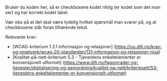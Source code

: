 Bruker du koden her, så er checkboxene kodet riktig (er kodet som det man ser) og har korrekt kodet label.

Vær obs på at det skal være tydelig hvilket spørsmål man svarer på, og at checkboxene står foran tilhørende tekst.

Relevante krav: 
- [WCAG-kriterium 1.3.1 Informasjon og relasjoner] (https://uu.difi.no/krav-og-regelverk/wcag-20-standarden/131-informasjon-og-relasjoner-niva)
- [Kvalitet-på-nett-kriterium 5.3 - Tjenestens enkeltelementer er konvensjonelt utformet] (https://www.difi.no/fagomrader-og-tjenester/digitalisering-og-samordning/kvalitet-pa-nett/kriteriesett/53-tjenestens-enkeltelementer-er-konvensjonelt-utformet)
